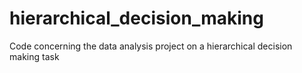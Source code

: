 # hierarchical_decision_making
Code concerning the data analysis project on a hierarchical decision making task
